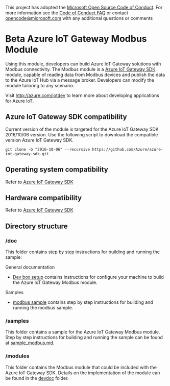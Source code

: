 This project has adopted the [Microsoft Open Source Code of Conduct](https://opensource.microsoft.com/codeofconduct/). For more information see the [Code of Conduct FAQ](https://opensource.microsoft.com/codeofconduct/faq/) or contact [opencode@microsoft.com](mailto:opencode@microsoft.com) with any additional questions or comments

# Beta Azure IoT Gateway Modbus Module
Using this module, developers can build Azure IoT Gateway solutions with Modbus connectivity. The Modbus module is a [Azure IoT Gateway SDK](https://github.com/Azure/azure-iot-gateway-sdk) module, capable of reading data from Modbus devices and publish the data to the Azure IoT Hub via a message broker. Developers can modify the module tailoring to any scenario.

Visit http://azure.com/iotdev to learn more about developing applications for Azure IoT.

## Azure IoT Gateway SDK compatibility
Current version of the module is targeted for the Azure IoT Gateway SDK 2016/10/06 version.
Use the following script to download the compatible version Azure IoT Gateway SDK.
```
git clone -b "2016-10-06" --recursive https://github.com/Azure/azure-iot-gateway-sdk.git
```

## Operating system compatibility
Refer to [Azure IoT Gateway SDK](https://github.com/Azure/azure-iot-gateway-sdk#operating-system-compatibility)

## Hardware compatibility
Refer to [Azure IoT Gateway SDK](https://github.com/Azure/azure-iot-gateway-sdk#hardware-compatibility)

## Directory structure

### /doc
This folder contains step by step instructions for building and running the sample:

General documentation

- [Dev box setup](./doc/devbox_setup.md) contains instructions for configure your machine to build the Azure IoT Gateway Modbus module.

Samples

- [modbus sample](./doc/sample_modbus.md) contains step by step instructions for building and running the modbus sample.


### /samples
This folder contains a sample for the Azure IoT Gateway Modbus module. Step by step instructions for building and running the sample can be found at [sample_modbus.md](./doc/sample_modbus.md).

### /modules
This folder contains the Modbus module that could be included with the Azure IoT Gateway SDK. Details on the implementation of the module can be found in the [devdoc](./modules/modbus_read/devdoc) folder. 